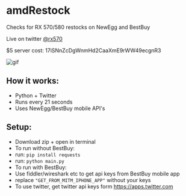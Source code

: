 # amdRestock
Checks for RX 570/580 restocks on NewEgg and BestBuy

Live on twitter [@rx570](https://www.twitter.com/rx570/)

$5 server cost: 17iSNnZcDgWnmHd2CaaXmE9rWW49ecgnR3

![gif](/images/term.gif)

## How it works:
- Python + Twitter
- Runs every 21 seconds
- Uses NewEgg/BestBuy mobile API's

## Setup:
- Download zip + open in terminal
- To run without BestBuy:
- run: ```pip install requests```
- run: ```python main.py```
- To run with BestBuy:
- Use fiddler/wireshark etc to get api keys from BestBuy mobile app
- replace ```"GET_FROM_MITM_IPHONE_APP"``` without your keys
- To use twitter, get twitter api keys form https://apps.twitter.com
